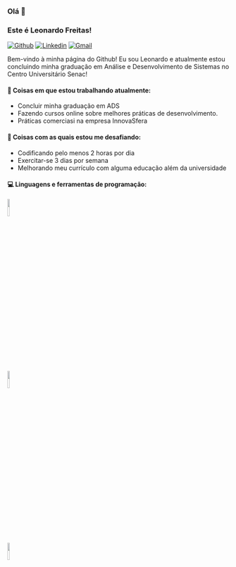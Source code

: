 ### Olá 👋 
### Este é Leonardo Freitas!

[![Github](https://img.shields.io/badge/-Github-000?style=flat&logo=Github&logoColor=white)]([https://github.com/FernandoRoldan93](https://github.com/LeoFreitasM))
[![Linkedin](https://img.shields.io/badge/-LinkedIn-blue?style=flat&logo=Linkedin&logoColor=white)]([https://www.linkedin.com/in/froldanzafra/](https://www.linkedin.com/in/leonardo-freitas-de-melo-90065a1b7/))
[![Gmail](https://img.shields.io/badge/-Gmail-c14438?style=flat&logo=Gmail&logoColor=white)](leofreitas798@gmail.com)

Bem-vindo à minha página do Github! Eu sou Leonardo e atualmente estou concluindo minha graduação em Análise e Desenvolvimento de Sistemas no Centro Universitário Senac!


#### 🌱 Coisas em que estou trabalhando atualmente:
- Concluir minha graduação em ADS
- Fazendo cursos online sobre melhores práticas de desenvolvimento.
- Práticas comerciasi na empresa InnovaSfera

#### :muscle: Coisas com as quais estou me desafiando:
- Codificando pelo menos 2 horas por dia
- Exercitar-se 3 dias por semana
- Melhorando meu currículo com alguma educação além da universidade

#### :computer:  Linguagens e ferramentas de programação:
<p>

<code><img width="10%" src="https://www.vectorlogo.zone/logos/java/java-ar21.svg"></code>
<br />
<code><img width="10%" src="https://www.vectorlogo.zone/logos/mysql/mysql-ar21.svg"></code>
<br />
<code><img width="10%" src="https://www.vectorlogo.zone/logos/git-scm/git-scm-ar21.svg"></code>
</p>
